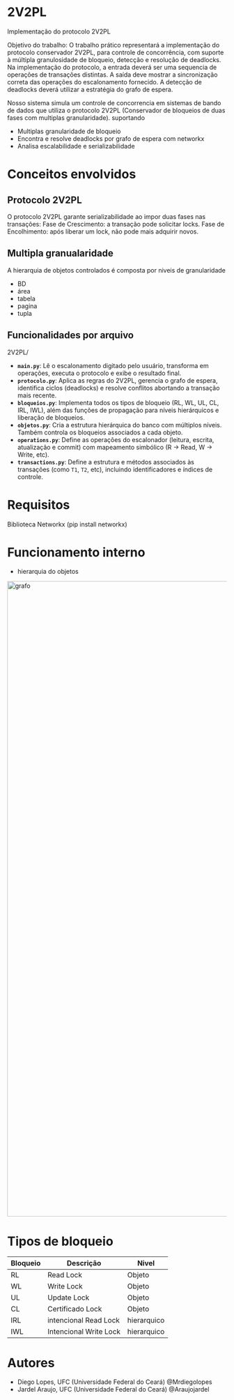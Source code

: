 # 2V2PL
Implementação do protocolo 2V2PL 

 Objetivo do trabalho: O trabalho prático representará a implementação do protocolo conservador 2V2PL, para controle
de concorrência, com suporte à múltipla granulosidade de bloqueio, detecção e resolução de
deadlocks. Na implementação do protocolo, a entrada deverá ser uma sequencia de operações
de transações distintas. A saída deve mostrar a sincronização correta das operações do
escalonamento fornecido. A detecção de deadlocks deverá utilizar a estratégia do grafo de
espera.

Nosso sistema simula um controle de concorrencia em sistemas de bando de dados que utiliza o protocolo 2V2PL (Conservador de bloqueios de duas fases com multiplas granularidade).  suportando
*  Multiplas granularidade de bloqueio
*  Encontra e resolve deadlocks por grafo de espera com networkx
*  Analisa escalabilidade e serializabilidade

# Conceitos envolvidos
## Protocolo 2V2PL
O protocolo 2V2PL garante serializabilidade ao impor duas fases nas transações:
Fase de Crescimento: a transação pode solicitar locks.
Fase de Encolhimento: após liberar um lock, não pode mais adquirir novos.
## Multipla granualaridade
 A hierarquia de objetos controlados é composta por niveis de granularidade 
 - BD
 - área
 - tabela
 - pagina
 - tupla


## Funcionalidades por arquivo
2V2PL/
- **`main.py`**: Lê o escalonamento digitado pelo usuário, transforma em operações, executa o protocolo e exibe o resultado final.
- **`protocolo.py`**: Aplica as regras do 2V2PL, gerencia o grafo de espera, identifica ciclos (deadlocks) e resolve conflitos abortando a transação mais recente.
- **`bloqueios.py`**: Implementa todos os tipos de bloqueio (RL, WL, UL, CL, IRL, IWL), além das funções de propagação para níveis hierárquicos e liberação de bloqueios.
- **`objetos.py`**: Cria a estrutura hierárquica do banco com múltiplos níveis. Também controla os bloqueios associados a cada objeto.
- **`operations.py`**: Define as operações do escalonador (leitura, escrita, atualização e commit) com mapeamento simbólico (R → Read, W → Write, etc).
- **`transactions.py`**: Define a estrutura e métodos associados às transações (como `T1`, `T2`, etc), incluindo identificadores e índices de controle.

# Requisitos

Biblioteca Networkx (pip install networkx)

# Funcionamento interno
* hierarquia do objetos
<img width="8954" height="1458" alt="grafo" src="https://github.com/user-attachments/assets/7a4110e1-e1c4-451b-b12a-7b3b327183b8" />




# Tipos de bloqueio 
|Bloqueio	| Descrição | Nivel |
|---------|-----------|--------|
| RL	| Read Lock | Objeto |
| WL |	Write Lock | Objeto |
| UL |	Update Lock | Objeto |
| CL |	Certificado Lock | Objeto |
| IRL |	intencional Read Lock| hierarquico |
|IWL |	Intencional Write Lock | hierarquico |




# Autores
- Diego Lopes, UFC (Universidade Federal do Ceará) @Mrdiegolopes 
- Jardel Araujo, UFC (Universidade Federal do Ceará) @Araujojardel
